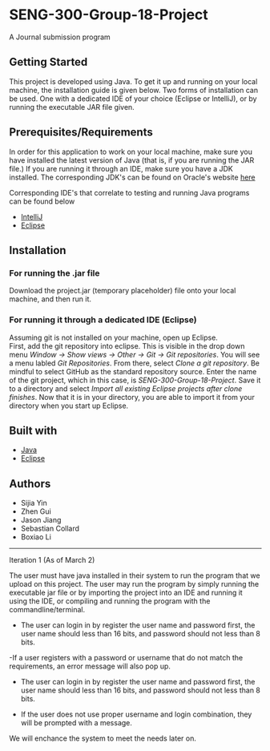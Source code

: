 # SENG-300-Group-18-Project
A Journal submission program

## Getting Started
This project is developed using Java. To get it up and running on your local machine, the installation guide is given below. Two forms of installation can be used. One with a dedicated IDE of your choice (Eclipse or IntelliJ), or by running the executable JAR file given.

## Prerequisites/Requirements

In order for this application to work on your local machine, make sure you have installed the latest version of Java (that is, if you are running the JAR file.) If you are running it through an IDE, make sure you have a JDK installed. The corresponding JDK's can be found on Oracle's website [here](https://www.oracle.com/java/technologies/javase-downloads.html)

Corresponding IDE's that correlate to testing and running Java programs can be found below
- [IntelliJ](https://www.jetbrains.com/idea/)
- [Eclipse](https://www.eclipse.org/downloads/)

## Installation

### For running the .jar file
Download the project.jar (temporary placeholder) file onto your local machine, and then run it.

### For running it through a dedicated IDE (Eclipse)
Assuming git is not installed on your machine, open up Eclipse. </br>
First, add the git repository into eclipse. This is visible in the drop down menu *Window -> Show views -> Other -> Git -> Git repositories*. You will see a menu labled *Git Repositories*. From there, select *Clone a git repository*. Be mindful to select GitHub as the standard repository source. Enter the name of the git project, which in this case, is *SENG-300-Group-18-Project*. Save it to a directory and select *Import all existing Eclipse projects after clone finishes*. Now that it is in your directory, you are able to import it from your directory when you start up Eclipse.

## Built with
- [Java](https://www.oracle.com/java/technologies/javase-downloads.html)
- [Eclipse](https://www.eclipse.org/downloads/)

## Authors
- Sijia Yin
- Zhen Gui
- Jason Jiang
- Sebastian Collard
- Boxiao Li
_________________________________________________________________________________________________________________________________________
Iteration 1 (As of March 2)

The user must have java installed in their system to run the program that we upload on this project.
The user may run the program by simply running the executable jar file or by importing the project into an IDE and running it using the IDE, or compiling and running the program with the commandline/terminal.

- The user can login in by register the user name and password first, the user name should less than 16 bits, and password should not less than 8 bits.

-If a user registers with a password or username that do not match the requirements, an error message will also pop up.

- The user can login in by register the user name and password first, the user name should less than 16 bits, and password should not less than 8 bits.

- If the user does not use proper username and login combination, they will be prompted with a message.

We will enchance the system to meet the needs later on.
